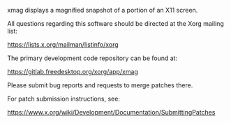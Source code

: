 xmag displays a magnified snapshot of a portion of an X11 screen.

All questions regarding this software should be directed at the
Xorg mailing list:

  https://lists.x.org/mailman/listinfo/xorg

The primary development code repository can be found at:

  https://gitlab.freedesktop.org/xorg/app/xmag

Please submit bug reports and requests to merge patches there.

For patch submission instructions, see:

  https://www.x.org/wiki/Development/Documentation/SubmittingPatches

